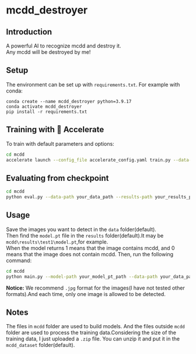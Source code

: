 # mcdd_destroyer
## Introduction

A powerful AI to recognize mcdd and destroy it.  
Any mcdd will be destroyed by me!

## Setup

The environment can be set up with ``requirements.txt``. For example with conda:
```
conda create --name mcdd_destroyer python=3.9.17
conda activate mcdd_destroyer
pip install -r requirements.txt
```

## Training with  🤗 Accelerate

To train with default parameters and options:
```bash
cd mcdd
accelerate launch --config_file accelerate_config.yaml train.py --data-path your_data_path --results-path your_results_path
```

## Evaluating from checkpoint

```bash
cd mcdd
python eval.py --data-path your_data_path --results-path your_results_path
```

## Usage

Save the images you want to detect in the ``data`` folder(default).   
Then find the ``model.pt`` file in the ``results`` folder(default).It may be ``mcdd\results\test1\model.pt``,for example.  
When the model returns 1 means that the image contains mcdd, and 0 means that the image does not contain mcdd.
Then, run the following command:

```bash
cd mcdd
python main.py --model-path your_model_pt_path --data-path your_data_path
```

__Notice:__ We recommend ``.jpg`` format for the images(I have not tested other formats).And each time, only one image is allowed to be detected.

## Notes
The files in ``mcdd`` folder are used to build models. And the files outside ``mcdd`` folder are used to process the training data.Considering the size of the training data, I just uploaded a ``.zip`` file. You can unzip it and put it in the ``mcdd_dataset`` folder(default).